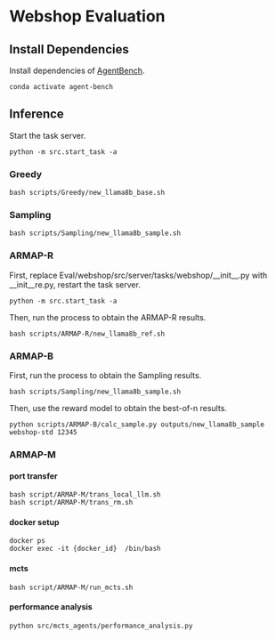 # Webshop Evaluation
## Install Dependencies
Install dependencies of [AgentBench](https://github.com/THUDM/AgentBench/tree/ac57ad0fd30dc2ec6c7e8991fd21eb643d864783).

```
conda activate agent-bench
```
## Inference

Start the task server.
```
python -m src.start_task -a
```

### Greedy

```
bash scripts/Greedy/new_llama8b_base.sh
```

### Sampling

```
bash scripts/Sampling/new_llama8b_sample.sh
```

### ARMAP-R

First, replace Eval/webshop/src/server/tasks/webshop/_\_init__.py with __init__re.py, restart the task server.
```
python -m src.start_task -a
```

Then, run the process to obtain the ARMAP-R results.
```
bash scripts/ARMAP-R/new_llama8b_ref.sh
```

### ARMAP-B

First, run the process to obtain the Sampling results.
```
bash scripts/Sampling/new_llama8b_sample.sh
```

Then, use the reward model to obtain the best-of-n results.
```
python scripts/ARMAP-B/calc_sample.py outputs/new_llama8b_sample webshop-std 12345
```

### ARMAP-M

#### port transfer
```
bash script/ARMAP-M/trans_local_llm.sh
bash script/ARMAP-M/trans_rm.sh
```

#### docker setup
```
docker ps
docker exec -it {docker_id}  /bin/bash
```

#### mcts
```
bash script/ARMAP-M/run_mcts.sh
```
#### performance analysis
```
python src/mcts_agents/performance_analysis.py
```